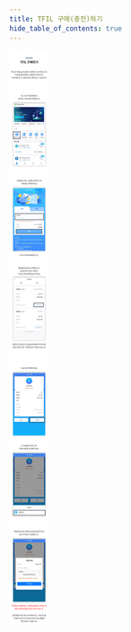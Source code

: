 ```yaml
---
title: TFIL 구매(충전)하기
hide_table_of_contents: true
---
```


[//]: # (购买TFIL)


![alt 属性文本](../../../../../../static/img/beginner/tfil_tmeta/tfilBuy.jpg)